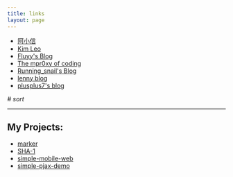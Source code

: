 ```yaml
---
title: links
layout: page
---
```


* <a href="http://ashin.sinaapp.com" target="_blank">阿小信</a>
* <a href="http://kimleo.lofter.com/" target="_blank">Kim Leo</a>
* <a href="http://fluyy.net/" target="_blank">Fluyy's Blog</a>
* <a href="http://blog.mpr0xy.com/" target="_blank">The mpr0xy of coding</a>
* <a href="http://snailsky.me/" target="_blank">Running_snail's Blog</a>
* <a href="http://lenny.sinaapp.com/" target="_blank">lenny blog</a>
* <a href="http://plusplus7.com/" target="_blank">plusplus7's blog</a>

*# sort*

---

## My Projects:

* [marker](https://github.com/linkgod/marker)
* [SHA-1](https://github.com/linkgod/SHA-1)
* [simple-mobile-web](https://github.com/linkgod/simple-mobile-web)
* [simple-pjax-demo](https://github.com/linkgod/simple-pjax-demo)
